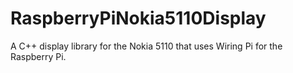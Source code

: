 RaspberryPiNokia5110Display
===========================

A C++ display library for the Nokia 5110 that uses Wiring Pi for the Raspberry Pi.
